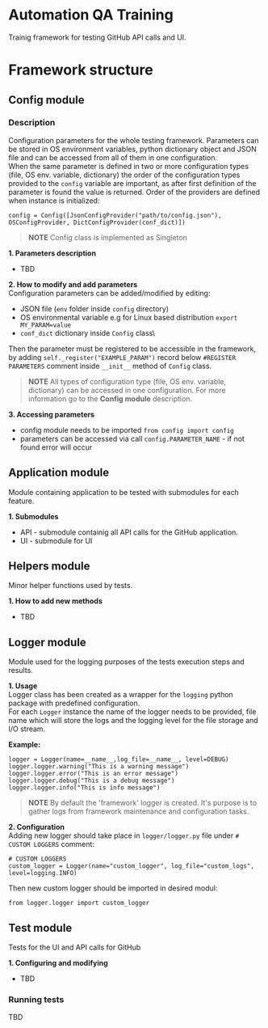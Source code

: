 # Automation QA Training

Trainig framework for testing GitHub API calls and UI.

# Framework structure 

##  Config module
### Description
Configuration parameters for the whole testing framework. Parameters can be stored in OS environment variables, python dictionary object and JSON file and can be accessed from all of them in one configuration.\
When the same parameter is defined in two or more configuration types (file, OS env. variable, dictionary) the order of the configuration types provided to the `config` variable are important, as after first definition of the parameter is found the value is returned. Order of the providers are defined when instance is initialized:
```
config = Config([JsonConfigProvider("path/to/config.json"), OSConfigProvider, DictConfigProvider(conf_dict)])
```
>**NOTE**
> Config class is implemented as Singleton

**1. Parameters description**
* TBD

**2. How to modify and add parameters**\
Configuration parameters can be added/modified by editing:
* JSON file (`env` folder inside `config` directory)
* OS environmental variable e.g for Linux based distribution `export MY_PARAM=value`
* `conf_dict` dictionary inside `Config` class\
  
Then the parameter must be registered to be accessible in the framework, by adding `self._register("EXAMPLE_PARAM")` record below `#REGISTER PARAMETERS` comment inside `__init__` method of `Config` class. 

>**NOTE**
>All types of configuration type (file, OS env. variable, dictionary) can be accessed in one configuration. For more information go to the **Config module** description.  


**3. Accessing parameters**

* config module needs to be imported `from config import config`
* parameters can be accessed via call `config.PARAMETER_NAME` - if not found error will occur

## Application module
Module containing application to be tested with submodules for each feature.

**1. Submodules**
* API - submodule containig all API calls for the GitHub application.
* UI - submodule for UI 

## Helpers module 
Minor helper functions used by tests.

**1. How to add new methods**
 * TBD

## Logger module
Module used for the logging purposes of the tests execution steps and results.

**1. Usage**\
Logger class has been created as a wrapper for the `logging` python package with predefined configuration.  
For each `Logger` instance the name of the logger needs to be provided, file name which will store the logs and the logging level 
for the file storage and I/O stream.

**Example:**
```
logger = Logger(name=__name__,log_file=__name__, level=DEBUG)
logger.logger.warning("This is a warning message")
logger.logger.error("This is an error message")
logger.logger.debug("This is a debug message")
logger.logger.info("This is info message")
```
>**NOTE**
>By default the 'framework' logger is created. It's purpose is to gather logs from framework maintenance and configuration tasks. 

**2. Configuration**\
Adding new logger should take place in `logger/logger.py` file under `# CUSTOM LOGGERS` comment:
```
# CUSTOM LOGGERS
custom_logger = Logger(name="custom_logger", log_file="custom_logs", level=logging.INFO)
```
Then new custom logger should be imported in desired modul:
```
from logger.logger import custom_logger
```

## Test module
Tests for the UI and API calls for GitHub

**1. Configuring and modifying**
* TBD
  
### Running tests
TBD

